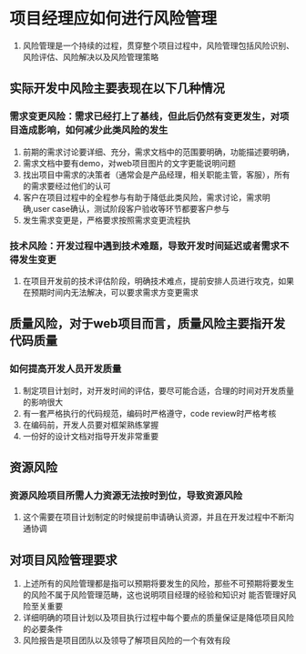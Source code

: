 # 项目经理应如何进行风险管理
  1. 风险管理是一个持续的过程，贯穿整个项目过程中，风险管理包括风险识别、风险评估、风险解决以及风险管理策略
  
## 实际开发中风险主要表现在以下几种情况  
### 需求变更风险：需求已经打上了基线，但此后仍然有变更发生，对项目造成影响，如何减少此类风险的发生
  1. 前期的需求讨论要详细、充分，需求文档中的范围要明确，功能描述要明确，
  2. 需求文档中要有demo，对web项目图片的文字更能说明问题
  3. 找出项目中需求的决策者（通常会是产品经理，相关职能主管，客服），所有的需求要经过他们的认可
  4. 客户在项目过程中的全程参与有助于降低此类风险，需求讨论，需求明确,user case确认，测试阶段客户验收等环节都要客户参与
  5. 发生需求变更是，严格要求按照需求变更流程执
### 技术风险：开发过程中遇到技术难题，导致开发时间延迟或者需求不得发生变更
  1. 在项目开发前的技术评估阶段，明确技术难点，提前安排人员进行攻克，如果在预期时间内无法解决，可以要求需求方变更需求
  
## 质量风险，对于web项目而言，质量风险主要指开发代码质量
### 如何提高开发人员开发质量
  1. 制定项目计划时，对开发时间的评估，要尽可能合适，合理的时间对开发质量的影响很大
  2. 有一套严格执行的代码规范，编码时严格遵守，code review时严格考核
  3. 在编码前，开发人员要对框架熟练掌握
  4. 一份好的设计文档对指导开发非常重要

## 资源风险
### 资源风险项目所需人力资源无法按时到位，导致资源风险
  1. 这个需要在项目计划制定的时候提前申请确认资源，并且在开发过程中不断沟通协调

## 对项目风险管理要求   
  1. 上述所有的风险管理都是指可以预期将要发生的风险，那些不可预期将要发生的风险不属于风险管理范畴，这也说明项目经理的经验和知识对
  能否管理好风险至关重要
  2. 详细明确的项目计划以及项目执行过程中每个要点的质量保证是降低项目风险的必要条件
  3. 风险报告是项目团队以及领导了解项目风险的一个有效有段
   
